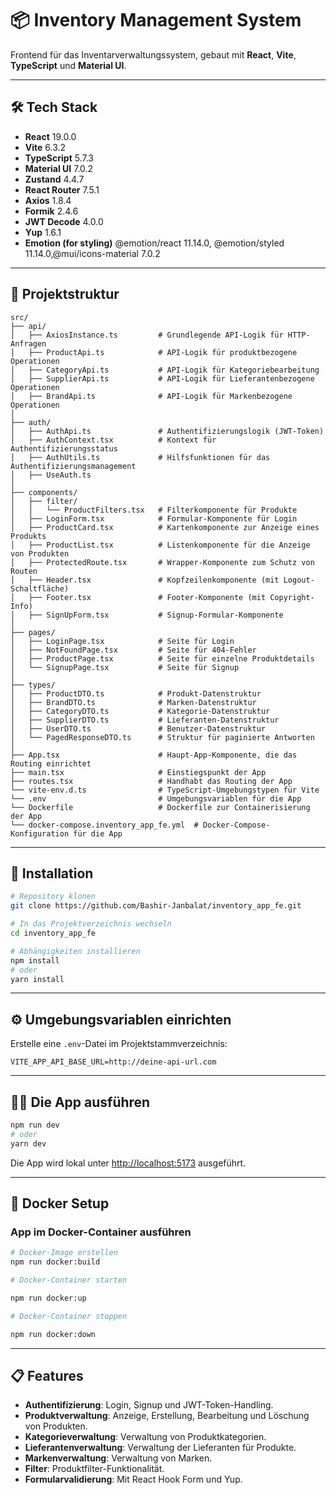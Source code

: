 
# 📦 Inventory Management System

Frontend für das Inventarverwaltungssystem, gebaut mit **React**, **Vite**, **TypeScript** und **Material UI**.

---

## 🛠️ Tech Stack

- **React** 19.0.0
- **Vite** 6.3.2
- **TypeScript** 5.7.3
- **Material UI** 7.0.2
- **Zustand** 4.4.7
- **React Router** 7.5.1
- **Axios** 1.8.4
- **Formik** 2.4.6
- **JWT Decode** 4.0.0
- **Yup** 1.6.1
- **Emotion (for styling)** @emotion/react 11.14.0, @emotion/styled 11.14.0,@mui/icons-material 7.0.2

---

## 📂 Projektstruktur

```
src/
├── api/
│   ├── AxiosInstance.ts         # Grundlegende API-Logik für HTTP-Anfragen
│   ├── ProductApi.ts            # API-Logik für produktbezogene Operationen
│   ├── CategoryApi.ts           # API-Logik für Kategoriebearbeitung
│   ├── SupplierApi.ts           # API-Logik für Lieferantenbezogene Operationen
│   ├── BrandApi.ts              # API-Logik für Markenbezogene Operationen
│
├── auth/
│   ├── AuthApi.ts               # Authentifizierungslogik (JWT-Token)
│   ├── AuthContext.tsx          # Kontext für Authentifizierungsstatus
│   ├── AuthUtils.ts             # Hilfsfunktionen für das Authentifizierungsmanagement
│   ├── UseAuth.ts             
│
├── components/
│   ├── filter/  
│   │   └── ProductFilters.tsx   # Filterkomponente für Produkte
│   ├── LoginForm.tsx            # Formular-Komponente für Login
│   ├── ProductCard.tsx          # Kartenkomponente zur Anzeige eines Produkts
│   ├── ProductList.tsx          # Listenkomponente für die Anzeige von Produkten
│   ├── ProtectedRoute.tsx       # Wrapper-Komponente zum Schutz von Routen
│   ├── Header.tsx               # Kopfzeilenkomponente (mit Logout-Schaltfläche)
│   ├── Footer.tsx               # Footer-Komponente (mit Copyright-Info)
│   ├── SignUpForm.tsx           # Signup-Formular-Komponente
│
├── pages/
│   ├── LoginPage.tsx            # Seite für Login
│   ├── NotFoundPage.tsx         # Seite für 404-Fehler
│   ├── ProductPage.tsx          # Seite für einzelne Produktdetails
│   └── SignupPage.tsx           # Seite für Signup
│
├── types/
│   ├── ProductDTO.ts            # Produkt-Datenstruktur
│   ├── BrandDTO.ts              # Marken-Datenstruktur
│   ├── CategoryDTO.ts           # Kategorie-Datenstruktur
│   ├── SupplierDTO.ts           # Lieferanten-Datenstruktur
│   ├── UserDTO.ts               # Benutzer-Datenstruktur
│   └── PagedResponseDTO.ts      # Struktur für paginierte Antworten
│
├── App.tsx                      # Haupt-App-Komponente, die das Routing einrichtet
├── main.tsx                     # Einstiegspunkt der App
├── routes.tsx                   # Handhabt das Routing der App
└── vite-env.d.ts                # TypeScript-Umgebungstypen für Vite
└── .env                         # Umgebungsvariablen für die App
└── Dockerfile                   # Dockerfile zur Containerisierung der App
└── docker-compose.inventory_app_fe.yml  # Docker-Compose-Konfiguration für die App
```

---

## 🚀 Installation

```bash
# Repository klonen
git clone https://github.com/Bashir-Janbalat/inventory_app_fe.git

# In das Projektverzeichnis wechseln
cd inventory_app_fe

# Abhängigkeiten installieren
npm install
# oder
yarn install
```

---

## ⚙️ Umgebungsvariablen einrichten

Erstelle eine `.env`-Datei im Projektstammverzeichnis:

```env
VITE_APP_API_BASE_URL=http://deine-api-url.com
```

---

## 🏃‍♂️ Die App ausführen

```bash
npm run dev
# oder
yarn dev
```

Die App wird lokal unter [http://localhost:5173](http://localhost:5173) ausgeführt.

---

## 🐳 Docker Setup

### App im Docker-Container ausführen

```bash
# Docker-Image erstellen
npm run docker:build

# Docker-Container starten

npm run docker:up

# Docker-Container stoppen

npm run docker:down
```

---

## 📋 Features

- **Authentifizierung**: Login, Signup und JWT-Token-Handling.
- **Produktverwaltung**: Anzeige, Erstellung, Bearbeitung und Löschung von Produkten.
- **Kategorieverwaltung**: Verwaltung von Produktkategorien.
- **Lieferantenverwaltung**: Verwaltung der Lieferanten für Produkte.
- **Markenverwaltung**: Verwaltung von Marken.
- **Filter**: Produktfilter-Funktionalität.
- **Formularvalidierung**: Mit React Hook Form und Yup.
